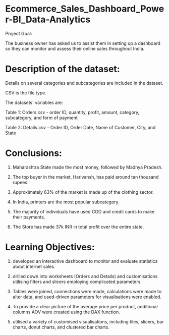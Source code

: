 # Ecommerce_Sales_Dashboard_Power-BI_Data-Analytics
Project Goal:

The business owner has asked us to assist them in setting up a dashboard so they can monitor and assess their online sales throughout India.


# Description of the dataset:

Details on several categories and subcategories are included in the dataset.

CSV is the file type.

The datasets' variables are:

Table 1: Orders.csv - order ID, quantity, profit, amount, category, subcategory, and form of payment

Table 2: Details.csv - Order ID, Order Date, Name of Customer, City, and State

# Conclusions:

1) Maharashtra State made the most money, followed by Madhya Pradesh.

2) The top buyer in the market, Harivansh, has paid around ten thousand rupees.

3) Approximately 63% of the market is made up of the clothing sector.

4) In India, printers are the most popular subcategory.

5) The majority of individuals have used COD and credit cards to make their payments.

6) The Store has made 37k INR in total profit over the entire state.

# Learning Objectives:

1) developed an interactive dashboard to monitor and evaluate statistics about internet sales.

2) drilled down into worksheets (Orders and Details) and customisations utilising filters and slicers employing complicated parameters.

3) Tables were joined, connections were made, calculations were made to alter data, and used-driven parameters for visualisations were enabled.

4) To provide a clear picture of the average price per product, additional columns AOV were created using the DAX function.

5) utilised a variety of customised visualisations, including tiles, slicers, bar charts, donut charts, and clustered bar charts.
